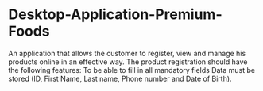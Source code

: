# Desktop-Application-Premium-Foods
An application that allows the customer to register, view and manage his products online in an effective way. The product registration should have the following features: To be able to fill in all mandatory fields Data must be stored (ID, First Name, Last name, Phone number and Date of Birth). 
